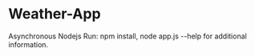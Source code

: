 # Weather-App
Asynchronous Nodejs
Run: npm install,
     node app.js --help for additional information.
